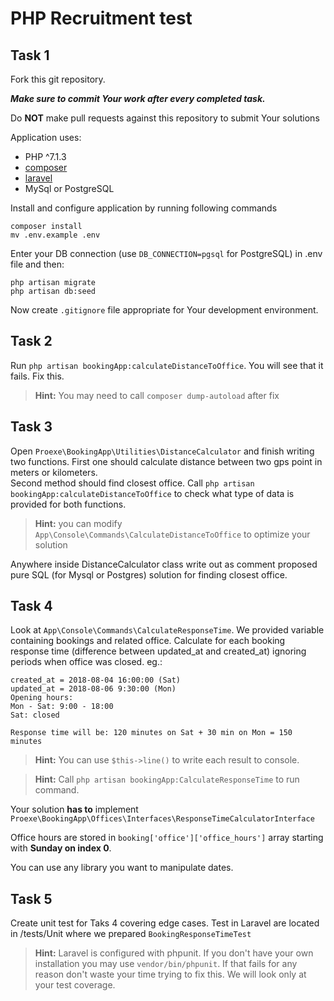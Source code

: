 # PHP Recruitment test


## Task 1

Fork this git repository.

**_Make sure to commit Your work after every completed task._**

Do **NOT** make pull requests against this repository to submit Your solutions

Application uses:
* PHP ^7.1.3
* [composer](http://getcomposer.org)
* [laravel](https://laravel.com/docs/5.6/installation#server-requirements)
* MySql or PostgreSQL

Install and configure application by running following commands

```
composer install
mv .env.example .env
```
Enter your DB connection (use `DB_CONNECTION=pgsql` for PostgreSQL) in .env file and then:
```
php artisan migrate
php artisan db:seed
```

Now create `.gitignore` file appropriate for Your development environment.

## Task 2

Run `php artisan bookingApp:calculateDistanceToOffice`. You will see that it fails. Fix this.

> **Hint:** You may need to call `composer dump-autoload` after fix

## Task 3

Open `Proexe\BookingApp\Utilities\DistanceCalculator` and finish writing two functions. First one should calculate distance between two gps point in meters or kilometers.  
Second method should find closest office. Call `php artisan bookingApp:calculateDistanceToOffice` to check what type of data is provided for both functions.

> **Hint:** you can modify `App\Console\Commands\CalculateDistanceToOffice` to optimize your solution 

Anywhere inside DistanceCalculator class write out as comment proposed pure SQL (for Mysql or Postgres) solution for finding closest office.  

## Task 4

Look at `App\Console\Commands\CalculateResponseTime`. We provided variable containing bookings and related office. 
Calculate for each booking response time (difference between updated_at and created_at) ignoring periods when office was closed.
eg.: 

```` 
created_at = 2018-08-04 16:00:00 (Sat)
updated_at = 2018-08-06 9:30:00 (Mon)
Opening hours: 
Mon - Sat: 9:00 - 18:00
Sat: closed

Response time will be: 120 minutes on Sat + 30 min on Mon = 150 minutes
````

> **Hint:** You can use `$this->line()` to write each result to console.

> **Hint:** Call `php artisan bookingApp:CalculateResponseTime` to run command.

Your solution **has to** implement `Proexe\BookingApp\Offices\Interfaces\ResponseTimeCalculatorInterface`  

Office hours are stored in `booking['office']['office_hours']` array starting with **Sunday on index 0**.

You can use any library you want to manipulate dates. 

## Task 5

Create unit test for Taks 4 covering edge cases. Test in Laravel are located in /tests/Unit where we prepared `BookingResponseTimeTest`

> **Hint:** Laravel is configured with phpunit. If you don't have your own installation you may use `vendor/bin/phpunit`. 
If that fails for any reason don't waste your time trying to fix this. We will look only at your test coverage.  

